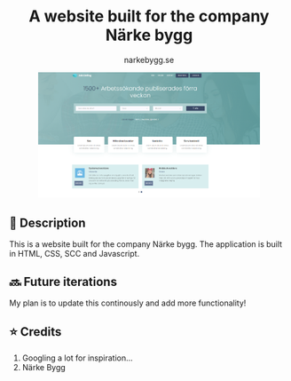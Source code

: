 
<h1 align="center">A website built for the company Närke bygg</h1>
<p align="center" First iteration of my portfolio website <a href="https://narkebygg.se/" target="_blank">narkebygg.se</a></p>
<div align="center">
   <img src="https://github.com/johanssonida1996/MasterThesis/blob/master/JobListing/wwwroot/assets/BackgroundREADME.PNG"  width="400"/>
</div>

## 📜 Description


This is a website built for the company Närke bygg. The application is built in HTML, CSS, SCC and Javascript.



## 🔜 Future iterations

My plan is to update this continously and add more functionality! 


## ⭐ Credits

1. Googling a lot for inspiration...
2. Närke Bygg 


